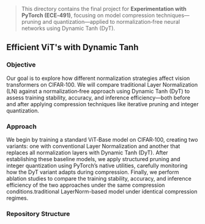 > This directory contains the final project for **Experimentation with PyTorch (ECE‑491)**, focusing on model compression techniques—pruning and quantization—applied to normalization‑free neural networks using Dynamic Tanh (DyT).

## Efficient ViT's with Dynamic Tanh

### Objective  
Our goal is to explore how different normalization strategies affect vision transformers on CIFAR‑100. We will compare traditional Layer Normalization (LN) against a normalization‑free approach using Dynamic Tanh (DyT) to assess training stability, accuracy, and inference efficiency—both before and after applying compression techniques like iterative pruning and integer quantization.

### Approach
We begin by training a standard ViT‑Base model on CIFAR‑100, creating two variants: one with conventional Layer Normalization and another that replaces all normalization layers with Dynamic Tanh (DyT). After establishing these baseline models, we apply structured pruning and integer quantization using PyTorch’s native utilities, carefully monitoring how the DyT variant adapts during compression. Finally, we perform ablation studies to compare the training stability, accuracy, and inference efficiency of the two approaches under the same compression conditions.traditional LayerNorm-based model under identical compression regimes.

### Repository Structure

```
```